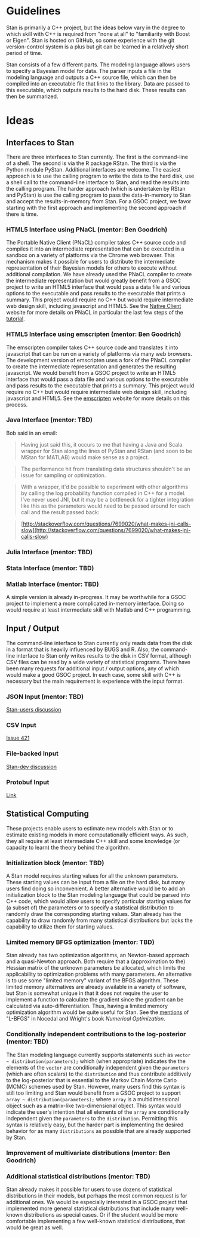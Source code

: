 # Guidelines
Stan is primarily a C++ project, but the ideas below vary in the degree to which skill with C++ is required from "none at all" to "familiarity with Boost or Eigen". Stan is hosted on GitHub, so some experience with the git version-control system is a plus but git can be learned in a relatively short period of time.

Stan consists of a few different parts. The modeling language allows users to specify a Bayesian model for data. The parser inputs a file in the modeling language and outputs a C++ source file, which can then be compiled into an executable file that links to the library. Data are passed to this executable, which outputs results to the hard disk. These results can then be summarized.  

# Ideas
## Interfaces to Stan
There are three interfaces to Stan currently. The first is the command-line of a shell. The second is via the R package RStan. The third is via the Python module PyStan. Additional interfaces are welcome. The easiest approach is to use the calling program to write the data to the hard disk, use a shell call to the command-line interface to Stan, and read the results into the calling program. The harder approach (which is undertaken by RStan and PyStan) is use the calling program to pass the data-in-memory to Stan and accept the results-in-memory from Stan. For a GSOC project, we favor starting with the first approach and implementing the second approach if there is time.

### HTML5 Interface using PNaCL (mentor: Ben Goodrich)
The Portable Native Client (PNaCL) compiler takes C++ source code and compiles it into an intermediate representation that can be executed in a sandbox on a variety of platforms via the Chrome web browser. This mechanism makes it possible for users to distribute the intermediate representation of their Bayesian models for others to execute without additional compilation. We have already used the PNaCL compiler to create the intermediate representation but would greatly benefit from a GSOC project to write an HTML5 interface that would pass a data file and various options to the executable and pass results to the executable that prints a summary. This project would require no C++ but would require intermediate web design skill, including javascript and HTML5. See the [Native Client](https://developers.google.com/native-client/dev/) website for more details on PNaCL in particular the last few steps of the [tutorial](https://developers.google.com/native-client/dev/devguide/tutorial/tutorial-part1).

### HTML5 Interface using emscripten (mentor: Ben Goodrich)
The emscripten compiler takes C++ source code and translates it into javascript that can be run on a variety of platforms via many web browsers. The development version of emscripten uses a fork of the PNaCL compiler to create the intermediate representation and generates the resulting javascript. We would benefit from a GSOC project to write an HTML5 interface that would pass a data file and various options to the executable and pass results to the executable that prints a summary. This project would require no C++ but would require intermediate web design skill, including javascript and HTML5. See the [emscripten](https://github.com/kripken/emscripten/wiki) website for more details on this process.

### Java Interface (mentor: TBD)
Bob said in an email:
> Having just said this, it occurs to me that having a Java
> and Scala wrapper for Stan along the lines of PyStan and
> RStan (and soon to be MStan for MATLAB) would make sense as
> a project.

> The performance hit from translating data structures shouldn't
> be an issue for sampling or optimization.

> With a wrapper, it'd be possible to experiment with other algorithms
> by calling the log probability function compiled in C++ for
> a model.  I've never used JNI, but it may be a bottleneck for
> a tighter integration like this as the parameters would need to
> be passed around for each call and the result passed back:

>   [http://stackoverflow.com/questions/7699020/what-makes-jni-calls-slow](http://stackoverflow.com/questions/7699020/what-makes-jni-calls-slow)

### Julia Interface (mentor: TBD)
### Stata Interface (mentor: TBD)
### Matlab Interface (mentor: TBD)
A simple version is already in-progress. It may be worthwhile for a GSOC project to implement a more complicated in-memory interface. Doing so would require at least intermediate skill with Matlab and C++ programming.

## Input / Output
The command-line interface to Stan currently only reads data from the disk in a format that is heavily influenced by BUGS and R. Also, the command-line interface to Stan only writes results to the disk in CSV format, although CSV files can be read by a wide variety of statistical programs. There have been many requests for additional input / output options, any of which would make a good GSOC project. In each case, some skill with C++ is necessary but the main requirement is experience with the input format.

### JSON Input (mentor: TBD)
[Stan-users discussion](https://groups.google.com/forum/?fromgroups=#!searchin/stan-users/JSON/stan-users/gtK7ULwodc4/j-yJoDna7O4J) 

### CSV Input
[Issue 421](https://github.com/stan-dev/stan/issues/421)

### File-backed Input
[Stan-dev discussion](https://groups.google.com/d/msg/stan-dev/WM0FnSHeUx8/tYkMuy_JU-gJ)

### Protobuf Input
[Link](http://code.google.com/p/protobuf/)

## Statistical Computing
These projects enable users to estimate new models with Stan or to estimate existing models in more computationally efficient ways. As such, they all require at least intermediate C++ skill and some knowledge (or capacity to learn) the theory behind the algorithm.

### Initialization block (mentor: TBD)
A Stan model requires starting values for all the unknown parameters. These starting values can be input from a file on the hard disk, but many users find doing so inconvenient. A better alternative would be to add an initialization block to the Stan modeling language that could be parsed into C++ code, which would allow users to specify particular starting values for (a subset of) the parameters or to specify a statistical distribution to randomly draw the corresponding starting values. Stan already has the capability to draw randomly from many statistical distributions but lacks the capability to utilize them for starting values.

### Limited memory BFGS optimization (mentor: TBD)
Stan already has two optimization algorithms, an Newton-based approach and a quasi-Newton approach. Both require that a (approximation to the) Hessian matrix of the unknown parameters be allocated, which limits the applicability to optimization problems with many parameters. An alternative is to use some "limited memory" variant of the BFGS algorithm. These limited memory alternatives are already available in a variety of software, but Stan is somewhat unique in that it does not require the user to implement a function to calculate the gradient since the gradient can be calculated via auto-differentiation. Thus, having a limited memory optimization algorithm would be quite useful for Stan. See the [mentions](http://books.google.com/books?id=VbHYoSyelFcC&lpg=PP1&dq=Nocedal%20Wright&pg=PP1#v=onepage&q=%22L-BFGS%22&f=false) of "L-BFGS" in Nocedal and Wright's book _Numerical Optimization_.

### Conditionally independent contributions to the log-posterior (mentor: TBD)
The Stan modeling language currently supports statements such as `vector ~ distribution(parameters);` which (when appropriate) indicates the the elements of the `vector` are conditionally independent given the `parameters` (which are often scalars) to the `distribution` and thus contribute additively to the log-posterior that is essential to the Markov Chain Monte Carlo (MCMC) schemes used by Stan. However, many users find this syntax is still too limiting and Stan would benefit from a GSOC project to support `array ~ distribution(parameters);` where `array` is a multidimensional object such as a matrix-like two-dimensional object. This syntax would indicate the user's intention that all elements of the `array` are conditionally independent given the `parameters` to the `distribution`. Permitting this syntax is relatively easy, but the harder part is implementing the desired behavior for as many `distributions` as possible that are already supported by Stan.

### Improvement of multivariate distributions (mentor: Ben Goodrich)

### Additional statistical distributions (mentor: TBD)
Stan already makes it possible for users to use dozens of statistical distributions in their models, but perhaps the most common request is for additional ones. We would be especially interested in a GSOC project that implemented more general statistical distributions that include many well-known distributions as special cases. Or if the student would be more comfortable implementing a few well-known statistical distributions, that would be great as well.